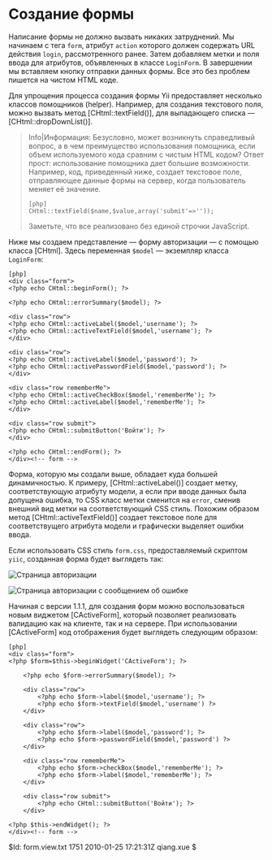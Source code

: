 Создание формы
==============

Написание формы не должно вызвать никаких затруднений. Мы начинаем с тега `form`, атрибут 
`action` которого должен содержать URL действия `login`, рассмотренного ранее. Затем добавляем метки 
и поля ввода для атрибутов, объявленных в классе `LoginForm`. В завершении мы вставляем кнопку 
отправки данных формы. Все это без проблем пишется на чистом HTML коде.

Для упрощения процесса создания формы Yii предоставляет несколько классов помощников (helper). 
Например, для создания текстового поля, можно вызвать метод [CHtml::textField()], для выпадающего списка —
[CHtml::dropDownList()].

> Info|Информация: Безусловно, может возникнуть справедливый вопрос, а в чем преимущество использования 
> помощника, если объем используемого кода сравним с чистым HTML кодом? Ответ прост: использование 
> помощника дает большие возможности. Например, код, приведенный ниже, создает текстовое поле, отправляющее 
> данные формы на сервер, когда пользователь меняет её значение.
> ~~~
> [php]
> CHtml::textField($name,$value,array('submit'=>''));
> ~~~
> Заметьте, что все реализовано без единой строчки JavaScript.

Ниже мы создаем представление — форму авторизации — с помощью класса [CHtml]. Здесь переменная `$model` —
экземпляр класса `LoginForm`:

~~~
[php]
<div class="form">
<?php echo CHtml::beginForm(); ?>

<?php echo CHtml::errorSummary($model); ?>

<div class="row">
<?php echo CHtml::activeLabel($model,'username'); ?>
<?php echo CHtml::activeTextField($model,'username'); ?>
</div>

<div class="row">
<?php echo CHtml::activeLabel($model,'password'); ?>
<?php echo CHtml::activePasswordField($model,'password'); ?>
</div>

<div class="row rememberMe">
<?php echo CHtml::activeCheckBox($model,'rememberMe'); ?>
<?php echo CHtml::activeLabel($model,'rememberMe'); ?>
</div>

<div class="row submit">
<?php echo CHtml::submitButton('Войти'); ?>
</div>

<?php echo CHtml::endForm(); ?>
</div><!-- form -->
~~~

Форма, которую мы создали выше, обладает куда большей динамичностью. К примеру, 
[CHtml::activeLabel()] создает метку, соответствующую атрибуту модели, а если при вводе данных была 
допущена ошибка, то CSS класс метки сменится на `error`, сменив внешний вид метки на 
соответствующий CSS стиль. Похожим образом метод [CHtml::activeTextField()] создает 
текстовое поле для соответствущего атрибута модели и графически выделяет ошибки ввода. 

Если использовать CSS стиль `form.css`, предоставляемый скриптом `yiic`, созданная форма будет 
выглядеть так:

![Страница авторизации](login1.png)

![Страница авторизации с сообщением об ошибке](login2.png)

Начиная с версии 1.1.1, для создания форм можно воспользоваться новым
виджетом [CActiveForm], который позволяет реализовать валидацию как на клиенте,
так и на сервере. При использовании [CActiveForm] код отображения будет выглядеть
следующим образом:

~~~
[php]
<div class="form">
<?php $form=$this->beginWidget('CActiveForm'); ?>

	<?php echo $form->errorSummary($model); ?>

	<div class="row">
		<?php echo $form->label($model,'username'); ?>
		<?php echo $form->textField($model,'username') ?>
	</div>

	<div class="row">
		<?php echo $form->label($model,'password'); ?>
		<?php echo $form->passwordField($model,'password') ?>
	</div>

	<div class="row rememberMe">
		<?php echo $form->checkBox($model,'rememberMe'); ?>
		<?php echo $form->label($model,'rememberMe'); ?>
	</div>

	<div class="row submit">
		<?php echo CHtml::submitButton('Войти'); ?>
	</div>

<?php $this->endWidget(); ?>
</div><!-- form -->
~~~

<div class="revision">$Id: form.view.txt 1751 2010-01-25 17:21:31Z qiang.xue $</div>